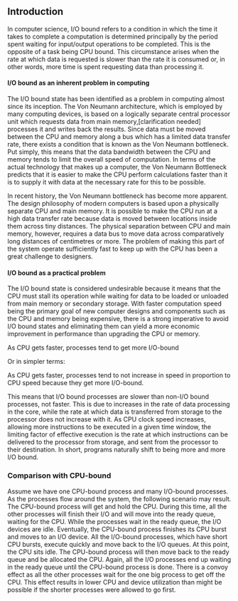 ## Introduction
In computer science, I/O bound refers to a condition in which the time it takes to complete a computation is determined principally by the period spent waiting for input/output operations to be completed. This is the opposite of a task being CPU bound. This circumstance arises when the rate at which data is requested is slower than the rate it is consumed or, in other words, more time is spent requesting data than processing it.

#### I/O bound as an inherent problem in computing
The I/O bound state has been identified as a problem in computing almost since its inception. The Von Neumann architecture, which is employed by many computing devices, is based on a logically separate central processor unit which requests data from main memory,[clarification needed] processes it and writes back the results. Since data must be moved between the CPU and memory along a bus which has a limited data transfer rate, there exists a condition that is known as the Von Neumann bottleneck. Put simply, this means that the data bandwidth between the CPU and memory tends to limit the overall speed of computation. In terms of the actual technology that makes up a computer, the Von Neumann Bottleneck predicts that it is easier to make the CPU perform calculations faster than it is to supply it with data at the necessary rate for this to be possible.

In recent history, the Von Neumann bottleneck has become more apparent. The design philosophy of modern computers is based upon a physically separate CPU and main memory. It is possible to make the CPU run at a high data transfer rate because data is moved between locations inside them across tiny distances. The physical separation between CPU and main memory, however, requires a data bus to move data across comparatively long distances of centimetres or more. The problem of making this part of the system operate sufficiently fast to keep up with the CPU has been a great challenge to designers.

#### I/O bound as a practical problem
The I/O bound state is considered undesirable because it means that the CPU must stall its operation while waiting for data to be loaded or unloaded from main memory or secondary storage. With faster computation speed being the primary goal of new computer designs and components such as the CPU and memory being expensive, there is a strong imperative to avoid I/O bound states and eliminating them can yield a more economic improvement in performance than upgrading the CPU or memory.

As CPU gets faster, processes tend to get more I/O-bound

Or in simpler terms:

As CPU gets faster, processes tend to not increase in speed in proportion to CPU speed because they get more I/O-bound.

This means that I/O bound processes are slower than non-I/O bound processes, not faster. This is due to increases in the rate of data processing in the core, while the rate at which data is transferred from storage to the processor does not increase with it. As CPU clock speed increases, allowing more instructions to be executed in a given time window, the limiting factor of effective execution is the rate at which instructions can be delivered to the processor from storage, and sent from the processor to their destination. In short, programs naturally shift to being more and more I/O bound.

### Comparison with CPU-bound
Assume we have one CPU-bound process and many I/O-bound processes. As the processes flow around the system, the following scenario may result. The CPU-bound process will get and hold the CPU. During this time, all the other processes will finish their I/O and will move into the ready queue, waiting for the CPU. While the processes wait in the ready queue, the I/O devices are idle. Eventually, the CPU-bound process finishes its CPU burst and moves to an I/O device. All the I/O-bound processes, which have short CPU bursts, execute quickly and move back to the I/O queues. At this point, the CPU sits idle. The CPU-bound process will then move back to the ready queue and be allocated the CPU. Again, all the I/O processes end up waiting in the ready queue until the CPU-bound process is done. There is a convoy effect as all the other processes wait for the one big process to get off the CPU. This effect results in lower CPU and device utilization than might be possible if the shorter processes were allowed to go first.
